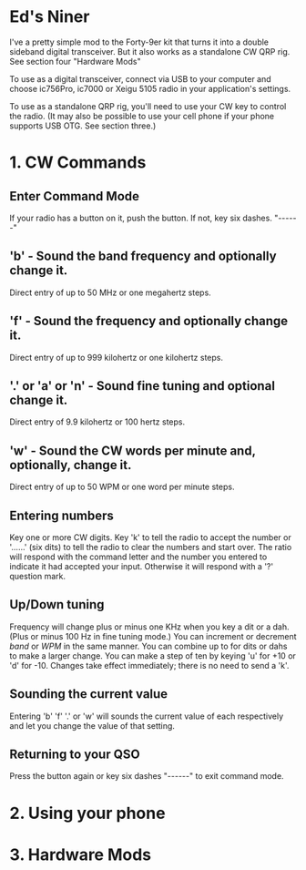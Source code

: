 # Ed's Niner
I've a pretty simple mod to the Forty-9er kit that turns it into a double sideband digital transceiver.
But it also works as a standalone CW QRP rig. 
See section four "Hardware Mods"

To use as a digital transceiver, connect via USB to your computer and choose ic756Pro, ic7000 or Xeigu 5105 radio 
in your application's settings.

To use as a standalone QRP rig, you'll need to use your CW key to control the radio.
(It may also be possible to use your cell phone if your phone supports USB OTG.
See section three.)

# 1. CW Commands
## Enter Command Mode
If your radio has a button on it, push the button.
If not, key six dashes. "------"
## 'b' - Sound the band frequency and optionally change it.
Direct entry of up to 50 MHz or one megahertz steps.

## 'f' - Sound the frequency and optionally change it.
Direct entry of up to 999 kilohertz 
or one kilohertz steps.

## '.' or 'a' or 'n' - Sound fine tuning and optional change it.
Direct entry of 9.9 kilohertz or 100 hertz steps.

## 'w' - Sound the CW words per minute and, optionally, change it.
Direct entry of up to 50 WPM or one word per minute steps.
## Entering numbers 
Key one or more CW digits. 
Key 'k' to tell the radio to accept the number 
or '......' (six dits) to tell the radio to clear the numbers and start over.
The ratio will respond with the command letter and the number you entered
to indicate it had accepted your input.
Otherwise it will respond with a '?' question mark.
## Up/Down tuning 
Frequency will change plus or minus one KHz when you key a dit or a dah. 
(Plus or minus 100 Hz in fine tuning mode.)
You can increment or decrement *band* or *WPM* in the same manner.
You can combine up to for dits or dahs to make a larger change.
You can make a step of ten by keying 'u' for +10 or 'd' for -10.
Changes take effect immediately; there is no need to send a 'k'.

## Sounding the current value
Entering 'b' 'f' '.' or 'w' will sounds the current value of each respectively
and let you change the value of that setting.
## Returning to your QSO
Press the button again or key six dashes "------" to exit command mode.

# 2. Using your phone
 
# 3. Hardware Mods
